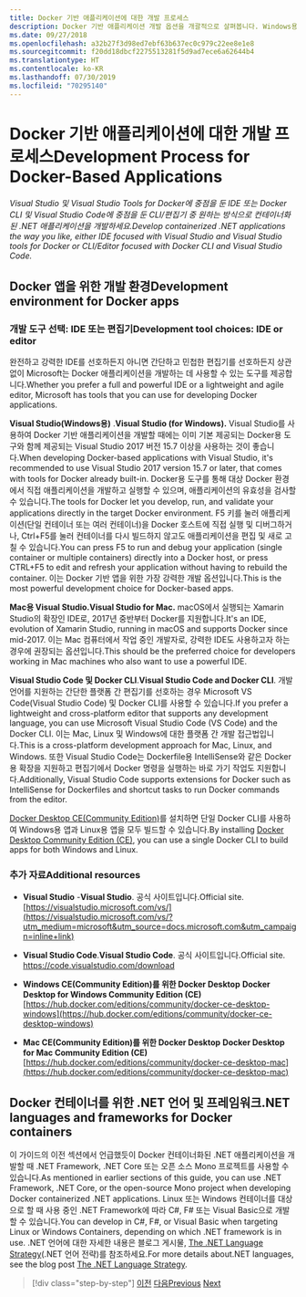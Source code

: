 ```yaml
---
title: Docker 기반 애플리케이션에 대한 개발 프로세스
description: Docker 기반 애플리케이션 개발 옵션을 개괄적으로 살펴봅니다. Windows용 Visual Studio, Mac용 Visual Studio 또는 여러 플랫폼(Windows, Mac, Linux)을 지원하는 Visual Studio Code를 사용합니다.
ms.date: 09/27/2018
ms.openlocfilehash: a32b27f3d98ed7ebf63b637ec0c979c22ee8e1e8
ms.sourcegitcommit: f20dd18dbcf2275513281f5d9ad7ece6a62644b4
ms.translationtype: HT
ms.contentlocale: ko-KR
ms.lasthandoff: 07/30/2019
ms.locfileid: "70295140"
---
```

# <a name="development-process-for-docker-based-applications"></a><span data-ttu-id="d9355-104">Docker 기반 애플리케이션에 대한 개발 프로세스</span><span class="sxs-lookup"><span data-stu-id="d9355-104">Development Process for Docker-Based Applications</span></span>

<span data-ttu-id="d9355-105">*Visual Studio 및 Visual Studio Tools for Docker에 중점을 둔 IDE 또는 Docker CLI 및 Visual Studio Code에 중점을 둔 CLI/편집기 중 원하는 방식으로 컨테이너화된 .NET 애플리케이션을 개발하세요.*</span><span class="sxs-lookup"><span data-stu-id="d9355-105">*Develop containerized .NET applications the way you like, either IDE focused with Visual Studio and Visual Studio tools for Docker or CLI/Editor focused with Docker CLI and Visual Studio Code.*</span></span>

## <a name="development-environment-for-docker-apps"></a><span data-ttu-id="d9355-106">Docker 앱을 위한 개발 환경</span><span class="sxs-lookup"><span data-stu-id="d9355-106">Development environment for Docker apps</span></span>

### <a name="development-tool-choices-ide-or-editor"></a><span data-ttu-id="d9355-107">개발 도구 선택: IDE 또는 편집기</span><span class="sxs-lookup"><span data-stu-id="d9355-107">Development tool choices: IDE or editor</span></span>

<span data-ttu-id="d9355-108">완전하고 강력한 IDE를 선호하든지 아니면 간단하고 민첩한 편집기를 선호하든지 상관없이 Microsoft는 Docker 애플리케이션을 개발하는 데 사용할 수 있는 도구를 제공합니다.</span><span class="sxs-lookup"><span data-stu-id="d9355-108">Whether you prefer a full and powerful IDE or a lightweight and agile editor, Microsoft has tools that you can use for developing Docker applications.</span></span>

<span data-ttu-id="d9355-109">**Visual Studio(Windows용)** .</span><span class="sxs-lookup"><span data-stu-id="d9355-109">**Visual Studio (for Windows).**</span></span> <span data-ttu-id="d9355-110">Visual Studio를 사용하여 Docker 기반 애플리케이션을 개발할 때에는 이미 기본 제공되는 Docker용 도구와 함께 제공되는 Visual Studio 2017 버전 15.7 이상을 사용하는 것이 좋습니다.</span><span class="sxs-lookup"><span data-stu-id="d9355-110">When developing Docker-based applications with Visual Studio, it's recommended to use Visual Studio 2017 version 15.7 or later, that comes with tools for Docker already built-in.</span></span> <span data-ttu-id="d9355-111">Docker용 도구를 통해 대상 Docker 환경에서 직접 애플리케이션을 개발하고 실행할 수 있으며, 애플리케이션의 유효성을 검사할 수 있습니다.</span><span class="sxs-lookup"><span data-stu-id="d9355-111">The tools for Docker let you develop, run, and validate your applications directly in the target Docker environment.</span></span> <span data-ttu-id="d9355-112">F5 키를 눌러 애플리케이션(단일 컨테이너 또는 여러 컨테이너)을 Docker 호스트에 직접 실행 및 디버그하거나, Ctrl+F5를 눌러 컨테이너를 다시 빌드하지 않고도 애플리케이션을 편집 및 새로 고칠 수 있습니다.</span><span class="sxs-lookup"><span data-stu-id="d9355-112">You can press F5 to run and debug your application (single container or multiple containers) directly into a Docker host, or press CTRL+F5 to edit and refresh your application without having to rebuild the container.</span></span> <span data-ttu-id="d9355-113">이는 Docker 기반 앱을 위한 가장 강력한 개발 옵션입니다.</span><span class="sxs-lookup"><span data-stu-id="d9355-113">This is the most powerful development choice for Docker-based apps.</span></span>

<span data-ttu-id="d9355-114">**Mac용 Visual Studio.**</span><span class="sxs-lookup"><span data-stu-id="d9355-114">**Visual Studio for Mac.**</span></span> <span data-ttu-id="d9355-115">macOS에서 실행되는 Xamarin Studio의 확장인 IDE로, 2017년 중반부터 Docker를 지원합니다.</span><span class="sxs-lookup"><span data-stu-id="d9355-115">It's an IDE, evolution of Xamarin Studio, running in macOS and supports Docker since mid-2017.</span></span> <span data-ttu-id="d9355-116">이는 Mac 컴퓨터에서 작업 중인 개발자로, 강력한 IDE도 사용하고자 하는 경우에 권장되는 옵션입니다.</span><span class="sxs-lookup"><span data-stu-id="d9355-116">This should be the preferred choice for developers working in Mac machines who also want to use a powerful IDE.</span></span>

<span data-ttu-id="d9355-117">**Visual Studio Code 및 Docker CLI**.</span><span class="sxs-lookup"><span data-stu-id="d9355-117">**Visual Studio Code and Docker CLI**.</span></span> <span data-ttu-id="d9355-118">개발 언어를 지원하는 간단한 플랫폼 간 편집기를 선호하는 경우 Microsoft VS Code(Visual Studio Code) 및 Docker CLI를 사용할 수 있습니다.</span><span class="sxs-lookup"><span data-stu-id="d9355-118">If you prefer a lightweight and cross-platform editor that supports any development language, you can use Microsoft Visual Studio Code (VS Code) and the Docker CLI.</span></span> <span data-ttu-id="d9355-119">이는 Mac, Linux 및 Windows에 대한 플랫폼 간 개발 접근법입니다.</span><span class="sxs-lookup"><span data-stu-id="d9355-119">This is a cross-platform development approach for Mac, Linux, and Windows.</span></span> <span data-ttu-id="d9355-120">또한 Visual Studio Code는 Dockerfile용 IntelliSense와 같은 Docker용 확장을 지원하고 편집기에서 Docker 명령을 실행하는 바로 가기 작업도 지원합니다.</span><span class="sxs-lookup"><span data-stu-id="d9355-120">Additionally, Visual Studio Code supports extensions for Docker such as IntelliSense for Dockerfiles and shortcut tasks to run Docker commands from the editor.</span></span>

<span data-ttu-id="d9355-121">[Docker Desktop CE(Community Edition)](https://hub.docker.com/search/?type=edition&offering=community)를 설치하면 단일 Docker CLI를 사용하여 Windows용 앱과 Linux용 앱을 모두 빌드할 수 있습니다.</span><span class="sxs-lookup"><span data-stu-id="d9355-121">By installing [Docker Desktop Community Edition (CE)](https://hub.docker.com/search/?type=edition&offering=community), you can use a single Docker CLI to build apps for both Windows and Linux.</span></span>

### <a name="additional-resources"></a><span data-ttu-id="d9355-122">추가 자료</span><span class="sxs-lookup"><span data-stu-id="d9355-122">Additional resources</span></span>

- <span data-ttu-id="d9355-123">**Visual Studio** -</span><span class="sxs-lookup"><span data-stu-id="d9355-123">**Visual Studio**.</span></span> <span data-ttu-id="d9355-124">공식 사이트입니다.</span><span class="sxs-lookup"><span data-stu-id="d9355-124">Official site.</span></span> \
  [https://visualstudio.microsoft.com/vs/](https://visualstudio.microsoft.com/vs/?utm_medium=microsoft&utm_source=docs.microsoft.com&utm_campaign=inline+link)

- <span data-ttu-id="d9355-125">**Visual Studio Code**.</span><span class="sxs-lookup"><span data-stu-id="d9355-125">**Visual Studio Code**.</span></span> <span data-ttu-id="d9355-126">공식 사이트입니다.</span><span class="sxs-lookup"><span data-stu-id="d9355-126">Official site.</span></span> \
  <https://code.visualstudio.com/download>

- <span data-ttu-id="d9355-127">**Windows CE(Community Edition)를 위한 Docker Desktop** </span><span class="sxs-lookup"><span data-stu-id="d9355-127">**Docker Desktop for Windows Community Edition (CE)** </span></span>\
  [https://hub.docker.com/editions/community/docker-ce-desktop-windows](https://hub.docker.com/editions/community/docker-ce-desktop-windows)
  
- <span data-ttu-id="d9355-128">**Mac CE(Community Edition)를 위한 Docker Desktop** </span><span class="sxs-lookup"><span data-stu-id="d9355-128">**Docker Desktop for Mac Community Edition (CE)** </span></span>\
  [https://hub.docker.com/editions/community/docker-ce-desktop-mac](https://hub.docker.com/editions/community/docker-ce-desktop-mac)

## <a name="net-languages-and-frameworks-for-docker-containers"></a><span data-ttu-id="d9355-129">Docker 컨테이너를 위한 .NET 언어 및 프레임워크</span><span class="sxs-lookup"><span data-stu-id="d9355-129">.NET languages and frameworks for Docker containers</span></span>

<span data-ttu-id="d9355-130">이 가이드의 이전 섹션에서 언급했듯이 Docker 컨테이너화된 .NET 애플리케이션을 개발할 때 .NET Framework, .NET Core 또는 오픈 소스 Mono 프로젝트를 사용할 수 있습니다.</span><span class="sxs-lookup"><span data-stu-id="d9355-130">As mentioned in earlier sections of this guide, you can use .NET Framework, .NET Core, or the open-source Mono project when developing Docker containerized .NET applications.</span></span> <span data-ttu-id="d9355-131">Linux 또는 Windows 컨테이너를 대상으로 할 때 사용 중인 .NET Framework에 따라 C\#, F\# 또는 Visual Basic으로 개발할 수 있습니다.</span><span class="sxs-lookup"><span data-stu-id="d9355-131">You can develop in C\#, F\#, or Visual Basic when targeting Linux or Windows Containers, depending on which .NET framework is in use.</span></span> <span data-ttu-id="d9355-132">.NET 언어에 대한 자세한 내용은 블로그 게시물, [The .NET Language Strategy](https://devblogs.microsoft.com/dotnet/the-net-language-strategy/)(.NET 언어 전략)를 참조하세요.</span><span class="sxs-lookup"><span data-stu-id="d9355-132">For more details about.NET languages, see the blog post [The .NET Language Strategy](https://devblogs.microsoft.com/dotnet/the-net-language-strategy/).</span></span>

>[!div class="step-by-step"]
><span data-ttu-id="d9355-133">[이전](../architect-microservice-container-applications/scalable-available-multi-container-microservice-applications.md)
>[다음](docker-app-development-workflow.md)</span><span class="sxs-lookup"><span data-stu-id="d9355-133">[Previous](../architect-microservice-container-applications/scalable-available-multi-container-microservice-applications.md)
[Next](docker-app-development-workflow.md)</span></span>
